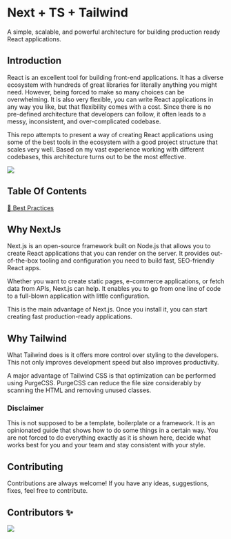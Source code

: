 # Next + TS + Tailwind

A simple, scalable, and powerful architecture for building production ready React applications.

## Introduction

React is an excellent tool for building front-end applications. It has a diverse ecosystem with hundreds of great libraries for literally anything you might need. However, being forced to make so many choices can be overwhelming. It is also very flexible, you can write React applications in any way you like, but that flexibility comes with a cost. Since there is no pre-defined architecture that developers can follow, it often leads to a messy, inconsistent, and over-complicated codebase.

This repo attempts to present a way of creating React applications using some of the best tools in the ecosystem with a good project structure that scales very well. Based on my vast experience working with different codebases, this architecture turns out to be the most effective.

<img SRC="https://ik.imagekit.io/xbqs6c3wef/pitchfork__1__QXL1n_H9u.jpg?ik-sdk-version=javascript-1.4.3&updatedAt=1678482974836" />

## Table Of Contents

[🔨 Best Practices](docs/best-practices.md)

## Why NextJs

Next.js is an open-source framework built on Node.js that allows you to create React applications that you can render on the server. It provides out-of-the-box tooling and configuration you need to build fast, SEO-friendly React apps.

Whether you want to create static pages, e-commerce applications, or fetch data from APIs, Next.js can help. It enables you to go from one line of code to a full-blown application with little configuration.

This is the main advantage of Next.js. Once you install it, you can start creating fast production-ready applications.

## Why Tailwind

What Tailwind does is it offers more control over styling to the developers. This not only improves development speed but also improves productivity.

A major advantage of Tailwind CSS is that optimization can be performed using PurgeCSS. PurgeCSS can reduce the file size considerably by scanning the HTML and removing unused classes.

### Disclaimer

This is not supposed to be a template, boilerplate or a framework. It is an opinionated guide that shows how to do some things in a certain way. You are not forced to do everything exactly as it is shown here, decide what works best for you and your team and stay consistent with your style.

## Contributing

Contributions are always welcome! If you have any ideas, suggestions, fixes, feel free to contribute.

## Contributors ✨

<a href="https://github.com/tkaeophian/nextjs-typescript-tailwind/graphs/contributors">
  <img src="https://contrib.rocks/image?repo=tkaeophian/nextjs-typescript-tailwind" />
</a>
